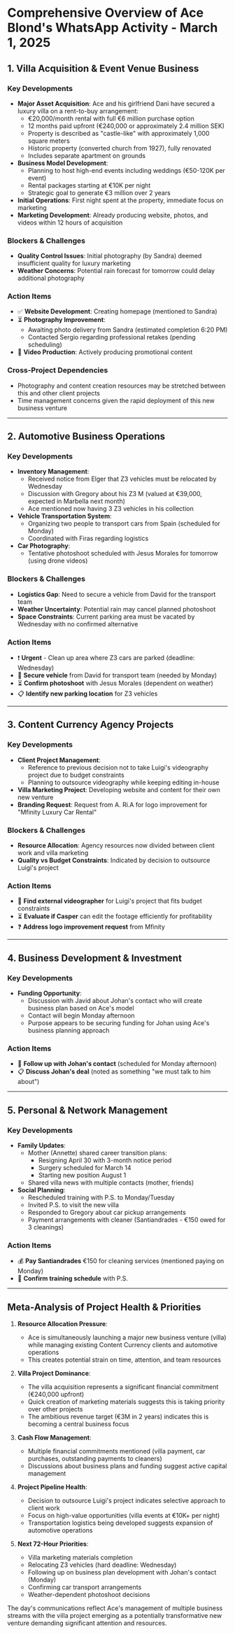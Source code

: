 # Comprehensive Overview of Ace Blond's WhatsApp Activity - March 1, 2025

## 1. Villa Acquisition & Event Venue Business

### Key Developments
- **Major Asset Acquisition**: Ace and his girlfriend Dani have secured a luxury villa on a rent-to-buy arrangement:
  - €20,000/month rental with full €6 million purchase option
  - 12 months paid upfront (€240,000 or approximately 2.4 million SEK)
  - Property is described as "castle-like" with approximately 1,000 square meters
  - Historic property (converted church from 1927), fully renovated
  - Includes separate apartment on grounds
- **Business Model Development**:
  - Planning to host high-end events including weddings (€50-120K per event)
  - Rental packages starting at €10K per night
  - Strategic goal to generate €3 million over 2 years
- **Initial Operations**: First night spent at the property, immediate focus on marketing
- **Marketing Development**: Already producing website, photos, and videos within 12 hours of acquisition

### Blockers & Challenges
- **Quality Control Issues**: Initial photography (by Sandra) deemed insufficient quality for luxury marketing
- **Weather Concerns**: Potential rain forecast for tomorrow could delay additional photography

### Action Items
- ✅ **Website Development**: Creating homepage (mentioned to Sandra)
- ⏳ **Photography Improvement**: 
  - Awaiting photo delivery from Sandra (estimated completion 6:20 PM)
  - Contacted Sergio regarding professional retakes (pending scheduling)
- 🔄 **Video Production**: Actively producing promotional content

### Cross-Project Dependencies
- Photography and content creation resources may be stretched between this and other client projects
- Time management concerns given the rapid deployment of this new business venture

---

## 2. Automotive Business Operations

### Key Developments
- **Inventory Management**:
  - Received notice from Elger that Z3 vehicles must be relocated by Wednesday
  - Discussion with Gregory about his Z3 M (valued at €39,000, expected in Marbella next month)
  - Ace mentioned now having 3 Z3 vehicles in his collection
- **Vehicle Transportation System**:
  - Organizing two people to transport cars from Spain (scheduled for Monday)
  - Coordinated with Firas regarding logistics
- **Car Photography**:
  - Tentative photoshoot scheduled with Jesus Morales for tomorrow (using drone videos)

### Blockers & Challenges
- **Logistics Gap**: Need to secure a vehicle from David for the transport team
- **Weather Uncertainty**: Potential rain may cancel planned photoshoot
- **Space Constraints**: Current parking area must be vacated by Wednesday with no confirmed alternative

### Action Items
- ❗ **Urgent** - Clean up area where Z3 cars are parked (deadline: Wednesday)
- 🔄 **Secure vehicle** from David for transport team (needed by Monday)
- ⏳ **Confirm photoshoot** with Jesus Morales (dependent on weather)
- 📋 **Identify new parking location** for Z3 vehicles

---

## 3. Content Currency Agency Projects

### Key Developments
- **Client Project Management**:
  - Reference to previous decision not to take Luigi's videography project due to budget constraints
  - Planning to outsource videography while keeping editing in-house
- **Villa Marketing Project**: Developing website and content for their own new venture
- **Branding Request**: Request from A. Ri.A for logo improvement for "Mfinity Luxury Car Rental"

### Blockers & Challenges
- **Resource Allocation**: Agency resources now divided between client work and villa marketing
- **Quality vs Budget Constraints**: Indicated by decision to outsource Luigi's project

### Action Items
- 🔄 **Find external videographer** for Luigi's project that fits budget constraints
- ⏳ **Evaluate if Casper** can edit the footage efficiently for profitability
- ❓ **Address logo improvement request** from Mfinity

---

## 4. Business Development & Investment

### Key Developments
- **Funding Opportunity**:
  - Discussion with Javid about Johan's contact who will create business plan based on Ace's model
  - Contact will begin Monday afternoon
  - Purpose appears to be securing funding for Johan using Ace's business planning approach

### Action Items
- 📅 **Follow up with Johan's contact** (scheduled for Monday afternoon)
- 📋 **Discuss Johan's deal** (noted as something "we must talk to him about")

---

## 5. Personal & Network Management

### Key Developments
- **Family Updates**:
  - Mother (Annette) shared career transition plans:
    - Resigning April 30 with 3-month notice period
    - Surgery scheduled for March 14
    - Starting new position August 1
  - Shared villa news with multiple contacts (mother, friends)
- **Social Planning**:
  - Rescheduled training with P.S. to Monday/Tuesday
  - Invited P.S. to visit the new villa
  - Responded to Gregory about car pickup arrangements
  - Payment arrangements with cleaner (Santiandrades - €150 owed for 3 cleanings)

### Action Items
- 💰 **Pay Santiandrades** €150 for cleaning services (mentioned paying on Monday)
- 📆 **Confirm training schedule** with P.S.

---

## Meta-Analysis of Project Health & Priorities

1. **Resource Allocation Pressure**:
   - Ace is simultaneously launching a major new business venture (villa) while managing existing Content Currency clients and automotive operations
   - This creates potential strain on time, attention, and team resources

2. **Villa Project Dominance**:
   - The villa acquisition represents a significant financial commitment (€240,000 upfront)
   - Quick creation of marketing materials suggests this is taking priority over other projects
   - The ambitious revenue target (€3M in 2 years) indicates this is becoming a central business focus

3. **Cash Flow Management**:
   - Multiple financial commitments mentioned (villa payment, car purchases, outstanding payments to cleaners)
   - Discussions about business plans and funding suggest active capital management

4. **Project Pipeline Health**:
   - Decision to outsource Luigi's project indicates selective approach to client work
   - Focus on high-value opportunities (villa events at €10K+ per night)
   - Transportation logistics being developed suggests expansion of automotive operations

5. **Next 72-Hour Priorities**:
   - Villa marketing materials completion
   - Relocating Z3 vehicles (hard deadline: Wednesday)
   - Following up on business plan development with Johan's contact (Monday)
   - Confirming car transport arrangements
   - Weather-dependent photoshoot decisions

The day's communications reflect Ace's management of multiple business streams with the villa project emerging as a potentially transformative new venture demanding significant attention and resources.
